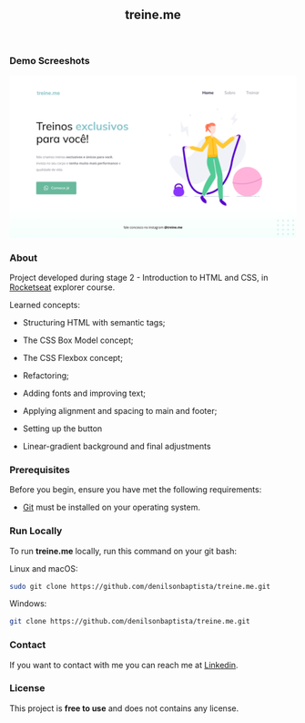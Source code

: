 <div align="center">
  
  <h2 align="center">treine.me</h2>

</div>

<br />

### Demo Screeshots

![treine.me](.github/preview.jpg "Desktop Demo")

### About

Project developed during stage 2 - Introduction to HTML and CSS, in [Rocketseat](https://github.com/Rocketseat) explorer course.  

Learned concepts:

- Structuring HTML with semantic tags;

- The CSS Box Model concept;

- The CSS Flexbox concept;

- Refactoring;

- Adding fonts and improving text;

- Applying alignment and spacing to main and footer;

- Setting up the button

- Linear-gradient background and final adjustments

### Prerequisites

Before you begin, ensure you have met the following requirements:

- [Git](https://git-scm.com/downloads "Download Git") must be installed on your operating system.

### Run Locally

To run **treine.me** locally, run this command on your git bash:

Linux and macOS:

```bash
sudo git clone https://github.com/denilsonbaptista/treine.me.git
```

Windows:

```bash
git clone https://github.com/denilsonbaptista/treine.me.git
```

### Contact

If you want to contact with me you can reach me at [Linkedin](https://www.linkedin.com/in/denilsonbaptista/).

### License

This project is **free to use** and does not contains any license.